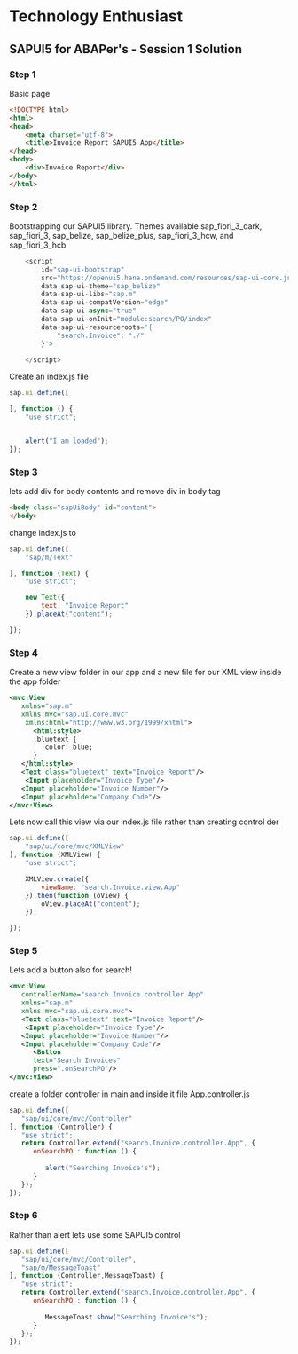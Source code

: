 # Technology Enthusiast
## SAPUI5 for ABAPer's - Session 1 Solution
### Step 1
Basic page
```html
<!DOCTYPE html>
<html>
<head>
	<meta charset="utf-8">
	<title>Invoice Report SAPUI5 App</title>
</head>
<body>
	<div>Invoice Report</div>
</body>
</html>
```

### Step 2
Bootstrapping our SAPUI5 library. 
Themes available sap_fiori_3_dark, sap_fiori_3, sap_belize, sap_belize_plus, sap_fiori_3_hcw, and sap_fiori_3_hcb
```javascript
	<script
		id="sap-ui-bootstrap"
		src="https://openui5.hana.ondemand.com/resources/sap-ui-core.js"
		data-sap-ui-theme="sap_belize"
		data-sap-ui-libs="sap.m"
		data-sap-ui-compatVersion="edge"
		data-sap-ui-async="true"
		data-sap-ui-onInit="module:search/PO/index"
		data-sap-ui-resourceroots='{
			"search.Invoice": "./"
		}'>

    </script>
```
Create an index.js file
```javascript
sap.ui.define([

], function () {
	"use strict";


	alert("I am loaded");
});
```

### Step 3
lets add div for body contents and remove div in body tag


```html
<body class="sapUiBody" id="content">
</body>
```

change index.js to 
```javascript
sap.ui.define([
	"sap/m/Text"

], function (Text) {
	"use strict";

	new Text({
		text: "Invoice Report"
	}).placeAt("content");

});
```

### Step 4
Create a new view folder in our app and a new file for our XML view inside the app folder
```xml
<mvc:View
   xmlns="sap.m"            
   xmlns:mvc="sap.ui.core.mvc"
    xmlns:html="http://www.w3.org/1999/xhtml">  
      <html:style>
      .bluetext {
         color: blue;
      }
   </html:style>
   <Text class="bluetext" text="Invoice Report"/>
    <Input placeholder="Invoice Type"/>
   <Input placeholder="Invoice Number"/>
   <Input placeholder="Company Code"/>
</mvc:View>
```
Lets now call this view via our index.js file rather than creating control der
```javascript
sap.ui.define([
	"sap/ui/core/mvc/XMLView"
], function (XMLView) {
	"use strict";

	XMLView.create({
		viewName: "search.Invoice.view.App"
	}).then(function (oView) {
		oView.placeAt("content");
	});

});
```

### Step 5
Lets add a button also for search!
```xml
<mvc:View
   controllerName="search.Invoice.controller.App"
   xmlns="sap.m"              
   xmlns:mvc="sap.ui.core.mvc">  
   <Text class="bluetext" text="Invoice Report"/>
    <Input placeholder="Invoice Type"/>
   <Input placeholder="Invoice Number"/>
   <Input placeholder="Company Code"/>
      <Button
      text="Search Invoices"
      press=".onSearchPO"/>
</mvc:View>
```
create a folder controller in main and inside it file App.controller.js
```javascript
sap.ui.define([
   "sap/ui/core/mvc/Controller"
], function (Controller) {
   "use strict";
   return Controller.extend("search.Invoice.controller.App", {
      onSearchPO : function () {
        
         alert("Searching Invoice's");
      }
   });
});
```

### Step 6
Rather than alert lets use some SAPUI5 control
    
```javascript
sap.ui.define([
   "sap/ui/core/mvc/Controller",
   "sap/m/MessageToast"
], function (Controller,MessageToast) {
   "use strict";
   return Controller.extend("search.Invoice.controller.App", {
      onSearchPO : function () {
        
         MessageToast.show("Searching Invoice's");
      }
   });
});
```

